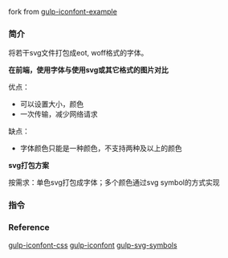 fork from [gulp-iconfont-example](https://github.com/benweizhu/gulp-iconfont-example.git)

### 简介
将若干svg文件打包成eot, woff格式的字体。

**在前端，使用字体与使用svg或其它格式的图片对比**

优点：

- 可以设置大小，颜色
- 一次传输，减少网络请求

缺点：

- 字体颜色只能是一种颜色，不支持两种及以上的颜色


**svg打包方案**

按需求：单色svg打包成字体；多个颜色通过svg symbol的方式实现

### 指令

### Reference
[gulp-iconfont-css](https://www.npmjs.com/package/gulp-iconfont-css)
[gulp-iconfont](https://www.npmjs.com/package/gulp-iconfont)
[gulp-svg-symbols](https://www.npmjs.com/package/gulp-svg-symbols)

